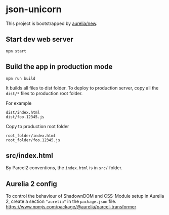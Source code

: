 # json-unicorn

This project is bootstrapped by [aurelia/new](https://github.com/aurelia/new).

## Start dev web server

    npm start

## Build the app in production mode

    npm run build

It builds all files to dist folder. To deploy to production server, copy all the `dist/*` files to production root folder.

For example
```
dist/index.html
dist/foo.12345.js
```
Copy to production root folder
```
root_folder/index.html
root_folder/foo.12345.js
```


## src/index.html

By Parcel2 conventions, the `index.html` is in `src/` folder.

## Aurelia 2 config

To control the behaviour of ShadownDOM and CSS-Module setup in Aurelia 2, create a section `"aurelia"` in the `package.json` file.
https://www.npmjs.com/package/@aurelia/parcel-transformer
